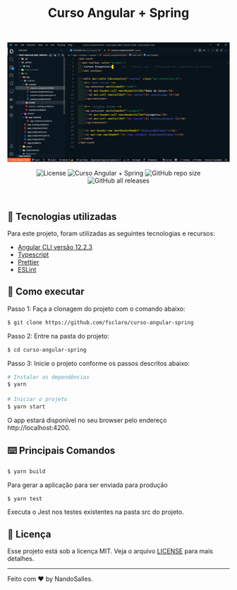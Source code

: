 <h1 align="center">Curso Angular + Spring</h1>
<br />
<p align="center">
  <img alt="Preview" src="./.github/img/screenshot1.png" width="900px">
</p>

<p align="center">
  <img alt="License" src="https://img.shields.io/static/v1?label=license&message=MIT&color=8257E5&labelColor=000000">

  <img src="https://img.shields.io/static/v1?label=version&message=beta&color=FD0000&labelColor=000000" alt="Curso Angular + Spring" />

  <img alt="GitHub repo size" src="https://img.shields.io/github/repo-size/fsclaro/curso-angular-spring">

  <img alt="GitHub all releases" src="https://img.shields.io/github/downloads/fsclaro/curso-angular-spring/total">
</p>
<br>

## 🧪 Tecnologias utilizadas

Para este projeto, foram utilizadas as seguintes tecnologias e recursos:

- [Angular CLI versão 12.2.3](https://github.com/angular/angular-cli)
- [Typescript](https://www.typescriptlang.org/)
- [Prettier](https://prettier.io/)
- [ESLint](https://eslint.org/)

## 🚀 Como executar

Passo 1: Faça a clonagem do projeto com o comando abaixo:

```bash
$ git clone https://github.com/fsclaro/curso-angular-spring
```

Passo 2: Entre na pasta do projeto:

```bash
$ cd curso-angular-spring
```

Passo 3: Inicie o projeto conforme os passos descritos abaixo:

```bash
# Instalar as dependências
$ yarn

# Iniciar o projeto
$ yarn start
```

O app estará disponível no seu browser pelo endereço http://localhost:4200.

## ⌨️ Principais Comandos

```bash
$ yarn build
```
Para gerar a aplicação para ser enviada para produção

```bash
$ yarn test
```
Executa o Jest nos testes existentes na pasta src do projeto.

## 📝 Licença

Esse projeto está sob a licença MIT. Veja o arquivo [LICENSE](LICENSE.md) para mais detalhes.

---

Feito com ❤️ by NandoSalles.
